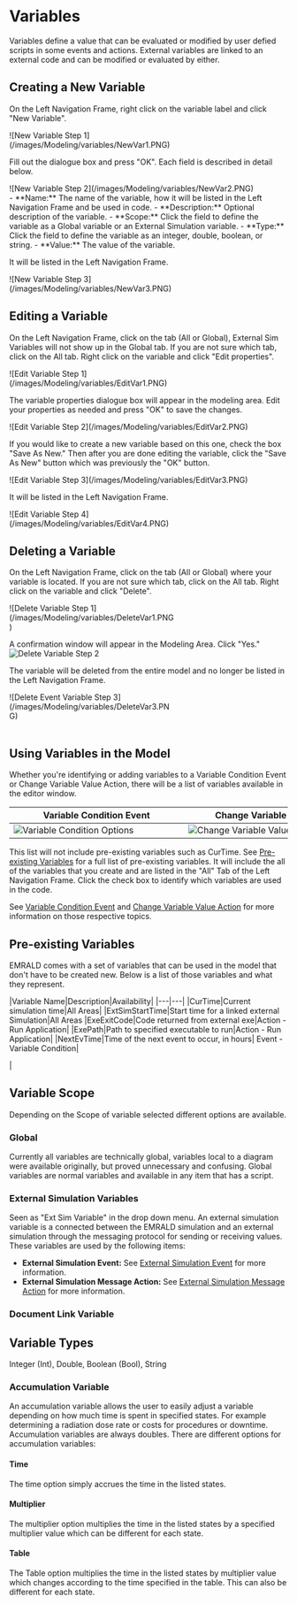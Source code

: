 # Variables
Variables define a value that can be evaluated or modified by user defied scripts in some events and actions. External variables are linked to an external code and can be modified or evaluated by either.
<!--Todo Courtney - Add pictures 
Completed where possible -Courtney -12/8/2020-->

## Creating a New Variable
On the Left Navigation Frame, right click on the variable label and click "New Variable".<br> 
<div style="width:300px">![New Variable Step 1](/images/Modeling/variables/NewVar1.PNG)</div>

Fill out the dialogue box and press "OK". Each field is described in detail below.<br>
<div style="width:500px">![New Variable Step 2](/images/Modeling/variables/NewVar2.PNG)</div>
- **Name:** The name of the variable, how it will be listed in the Left Navigation Frame and be used in code.
- **Description:** Optional description of the variable.
- **Scope:** Click the field to define the variable as a Global variable or an External Simulation variable.
- **Type:** Click the field to define the variable as an integer, double, boolean, or string.
- **Value:** The value of the variable. <!-- QUESTION: Seems odd to have this set. Is this an initial value? -Courtney -->

It will be listed in the Left Navigation Frame.<br>
<div style="width:300px">![New Variable Step 3](/images/Modeling/variables/NewVar3.PNG)</div>

## Editing a Variable
On the Left Navigation Frame, click on the tab (All or Global), External Sim Variables will not show up in the Global tab. If you are not sure which tab, click on the All tab. Right click on the variable and click "Edit properties".<br>
<div style="width:300px">![Edit Variable Step 1](/images/Modeling/variables/EditVar1.PNG)</div>

The variable properties dialogue box will appear in the modeling area. Edit your properties as needed and press "OK" to save the changes.<br>
<div style="width:500px">![Edit Variable Step 2](/images/Modeling/variables/EditVar2.PNG)</div>

If you would like to create a new variable based on this one, check the box "Save As New." Then after you are done editing the variable, click the "Save As New" button which was previously the "OK" button.<br>
<div style="width:500px">![Edit Variable Step 3](/images/Modeling/variables/EditVar3.PNG)</div>

It will be listed in the Left Navigation Frame.<br>
<div style="width:300px">![Edit Variable Step 4](/images/Modeling/variables/EditVar4.PNG)</div>

## Deleting a Variable
  On the Left Navigation Frame, click on the tab (All or Global) where your variable is located. If you are not sure which tab, click on the All tab. Right click on the variable and click "Delete".<br>
  <div style="width:300px">![Delete Variable Step 1](/images/Modeling/variables/DeleteVar1.PNG)</div>

  A confirmation window will appear in the Modeling Area. Click "Yes."<br>
  ![Delete Variable Step 2](/images/Modeling/variables/DeleteVar2.PNG)<br>
  <!-- TODO Steve - there's a typo in the header of the popup box when confirming deletion of a variable and it won't allow "Yes" to be clicked. Can click "Cancel". -->

  The variable will be deleted from the entire model and no longer be listed in the Left Navigation Frame. <br>
  <div style="width:300px">![Delete Event Variable Step 3](/images/Modeling/variables/DeleteVar3.PNG)</div><br>


## Using Variables in the Model

Whether you're identifying or adding variables to a Variable Condition Event or Change Variable Value Action, there will be a list of variables available in the editor window. 

|Variable Condition Event|Change Variable Value Action|
|---|---|
|<div style="width:300px">![Variable Condition Options](/images/Modeling/events/VarConditionOptions.PNG)</div>|<div style="width:330px">![Change Variable Value Options](/images/Modeling/actions/ChangeVarValueOptions.PNG)</div>|

This list will not include pre-existing variables such as CurTime. See [Pre-existing Variables](./variables.md#pre-existing-variables) for a full list of pre-existing variables. It will include the all of the variables that you create and are listed in the "All" Tab of the Left Navigation Frame. Click the check box to identify which variables are used in the code.

See [Variable Condition Event](./events.md#variable-condition) and [Change Variable Value Action](./actions.md#change-variable-value) for more information on those respective topics.


## Pre-existing Variables
EMRALD comes with a set of variables that can be used in the model that don't have to be created new. Below is a list of those variables and what they represent.

|Variable Name|Description|Availability|
|---|---|
|CurTime|Current simulation time|All Areas|
|ExtSimStartTime|Start time for a linked external Simulation|All Areas
|ExeExitCode|Code returned from external exe|Action - Run Application|
|ExePath|Path to specified executable to run|Action - Run Application|
|NextEvTime|Time of the next event to occur, in hours| Event - Variable Condition|

|

## Variable Scope
Depending on the Scope of variable selected different options are available.

### Global
Currently all variables are technically global, variables local to a diagram were available originally, but proved unnecessary and confusing. Global variables are normal variables and available in any item that has a script.

### External Simulation Variables
Seen as "Ext Sim Variable" in the drop down menu. An external simulation variable is a connected between the EMRALD simulation and an external simulation through the messaging protocol for sending or receiving values. These variables are used by the following items:
- **External Simulation Event:** See [External Simulation Event](./events.md#external-simulation) for more information.
- **External Simulation Message Action:** See [External Simulation Message Action](./actions.md#external-simulation-message) for more information.
<!--Todo Courtney - Add bulleted items and link for Ext Sim Message action, Ext Simulation Event 
Links aren't working in this section and Using Variables Section -Courtney -12/8/2020-->

### Document Link Variable

## Variable Types
Integer (Int), Double, Boolean (Bool), String

<!--TODO coming soon but GUI not done yet, add pictures and input descriptions for each of the options-->
### Accumulation Variable 
An accumulation variable allows the user to easily adjust a variable depending on how much time is spent in specified states. 
For example determining a radiation dose rate or costs for procedures or downtime. Accumulation variables are always doubles.
There are different options for accumulation variables:

#### Time
The time option simply accrues the time in the listed states.

#### Multiplier
The multiplier option multiplies the time in the listed states by a specified multiplier value which can be different for each state.

#### Table
The Table option multiplies the time in the listed states by multiplier value which changes according to the time specified in the table. 
This can also be different for each state.

<!--Copyright 2021 Battelle Energy Alliance-->
